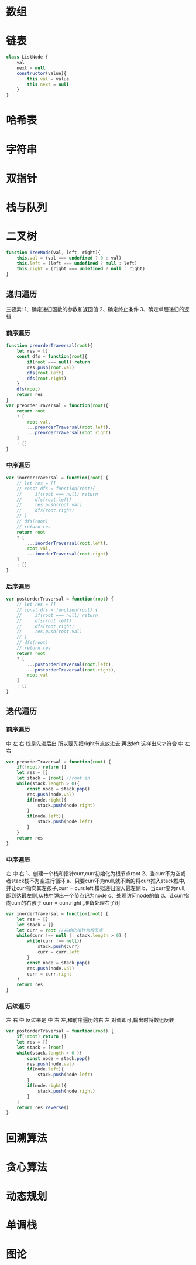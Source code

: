 # 数组
# 链表
```javascript
class ListNode {
    val
    next = null
    constructor(value){
        this.val = value
        this.next = null
    }
}
```
# 哈希表
# 字符串
# 双指针
# 栈与队列
# 二叉树
``` javascript
function TreeNode(val, left, right){
    this.val = (val === undefined ? 0 : val)
    this.left = (left === undefined ? null : left)
    this.right = (right === undefined ? null : right)
}
```
## 递归遍历
三要素:
1、确定递归函数的参数和返回值
2、确定终止条件
3、确定单层递归的逻辑
### 前序遍历
```javascript
function preorderTraversal(root){
    let res = []
    const dfs = function(root){
        if(root === null) return
        res.push(root.val)
        dfs(root.left)
        dfs(root.right)
    }
    dfs(root)
    return res
}
var preorderTraversal = function(root){
    return root
    ? [
        root.val,
        ...preorderTraversal(root.left),
        ...preorderTraversal(root.right)
    ]
    : []
}
```
### 中序遍历
```javascript
var inorderTraversal = function(root) {
    // let res = []
    // const dfs = function(root){
    //     if(root === null) return 
    //     dfs(root.left)
    //     res.push(root.val)
    //     dfs(root.right)
    // }
    // dfs(root)
    // return res
    return root
    ? [
        ...inorderTraversal(root.left),
        root.val,
        ...inorderTraversal(root.right)
    ]
    : []
}
```
### 后序遍历
```javascript
var postorderTraversal = function(root) {
    // let res = []
    // const dfs = function(root) {
    //     if(root === null) return
    //     dfs(root.left)
    //     dfs(root.right)
    //     res.push(root.val)
    // }
    // dfs(root)
    // return res
    return root
    ? [
        ...postorderTraversal(root.left),
        ...postorderTraversal(root.right),
        root.val
    ]
    : []
}
```
## 迭代遍历
### 前序遍历 
中 左 右
栈是先进后出 所以要先把right节点放进去,再放left 这样出来才符合 中 左 右
```javascript
var preorderTraversal = function(root) {
    if(!root) return []
    let res = []
    let stack = [root] //root in
    while(stack.length > 0){
        const node = stack.pop()
        res.push(node.val)
        if(node.right){
            stack.push(node.right)
        }
        if(node.left){
            stack.push(node.left)
        }
    }
    return res
}
```
### 中序遍历
左 中 右
1、创建一个栈和指针curr,curr初始化为根节点root
2、当curr不为空或者stack栈不为空进行循环
a、只要curr不为null,就不断的将curr推入stack栈中,并让curr指向其左孩子,curr = curr.left.模拟递归深入最左侧
b、当curr变为null,即到达最左侧,从栈中弹出一个节点记为node
c、处理访问node的值
d、让curr指向curr的右孩子 curr = curr.right ,准备处理右子树
```javascript
var inorderTraversal = function(root) {
    let res = []
    let stack = []
    let curr = root //初始化指针为根节点
    while(curr !== null || stack.length > 0) {
        while(curr !== null){
            stack.push(curr)
            curr = curr.left
        }
        const node = stack.pop()
        res.push(node.val)
        curr = curr.right
    }
    return res
}
```
### 后续遍历
左 右 中
反过来是 中 右 左,和前序遍历的右 左 对调即可,输出时将数组反转
```javascript
var postorderTraversal = function(root) {
    if(!root) return []
    let res = []
    let stack = [root]
    while(stack.length > 0 ){
        const node = stack.pop()
        res.push(node.val)
        if(node.left){
            stack.push(node.left)
        }
        if(node.right){
            stack.push(node.right)
        }
    }
    return res.reverse()
}
```
# 回溯算法
# 贪心算法
# 动态规划
# 单调栈
# 图论
